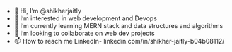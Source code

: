 - 👋 Hi, I’m @shikherjaitly
- 👀 I’m interested in web development and Devops 
- 🌱 I’m currently learning MERN stack and data structures and algorithms
- 💞️ I’m looking to collaborate on web dev projects 
- 📫 How to reach me LinkedIn- linkedin.com/in/shikher-jaitly-b04b08112/

<!---
shikherjaitly/shikherjaitly is a ✨ special ✨ repository because its `README.md` (this file) appears on your GitHub profile.
You can click the Preview link to take a look at your changes.
--->
